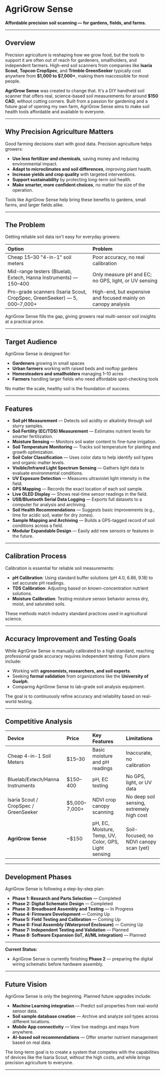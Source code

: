 
# AgriGrow Sense

**Affordable precision soil scanning — for gardens, fields, and farms.**

---

## Overview

Precision agriculture is reshaping how we grow food, but the tools to support it are often out of reach for gardeners, smallholders, and independent farmers. High-end soil scanners from companies like **Isaria Scout**, **Topcon CropSpec**, and **Trimble GreenSeeker** typically cost anywhere from **$1,000 to $7,000+**, making them inaccessible for most people.

**AgriGrow Sense** was created to change that. It's a DIY handheld soil scanner that offers real, science-based soil measurements for around **$150 CAD**, without cutting corners. Built from a passion for gardening and a future goal of opening my own farm, AgriGrow Sense aims to make soil health tools affordable and available to everyone.

---

## Why Precision Agriculture Matters

Good farming decisions start with good data. Precision agriculture helps growers:

- **Use less fertilizer and chemicals**, saving money and reducing environmental impact.
- **Adapt to microclimates and soil differences**, improving plant health.
- **Increase yields and crop quality** with targeted interventions.
- **Support sustainability** by protecting long-term soil health.
- **Make smarter, more confident choices**, no matter the size of the operation.

Tools like AgriGrow Sense help bring these benefits to gardens, small farms, and larger fields alike.

---

## The Problem

Getting reliable soil data isn't easy for everyday growers:

| Option | Problem |
|:-------|:--------|
| Cheap $15–$30 "4-in-1" soil meters | Poor accuracy, no real calibration |
| Mid-range testers (Bluelab, Extech, Hanna Instruments) — $150–$400 | Only measure pH and EC; no GPS, light, or UV sensing |
| Pro-grade scanners (Isaria Scout, CropSpec, GreenSeeker) — $5,000–$7,000+ | High-end, but expensive and focused mainly on canopy analysis |

AgriGrow Sense fills the gap, giving growers real multi-sensor soil insights at a practical price.

---

## Target Audience

AgriGrow Sense is designed for:

- **Gardeners** growing in small spaces
- **Urban farmers** working with raised beds and rooftop gardens
- **Homesteaders and smallholders** managing 1–10 acres
- **Farmers** handling larger fields who need affordable spot-checking tools

No matter the scale, healthy soil is the foundation of success.

---

## Features

- **Soil pH Measurement** — Detects soil acidity or alkalinity through soil slurry samples.
- **Soil Fertility (EC/TDS) Measurement** — Estimates nutrient levels for smarter fertilization.
- **Moisture Sensing** — Monitors soil water content to fine-tune irrigation.
- **Soil Temperature Monitoring** — Tracks soil temperature for planting and growth optimization.
- **Soil Color Classification** — Uses color data to help identify soil types and organic matter levels.
- **Visible/Infrared Light Spectrum Sensing** — Gathers light data to evaluate environmental conditions.
- **UV Exposure Detection** — Measures ultraviolet light intensity in the field.
- **GPS Mapping** — Records the exact location of each soil sample.
- **Live OLED Display** — Shows real-time sensor readings in the field.
- **USB/Bluetooth Serial Data Logging** — Exports full datasets to a computer for analysis and archiving.
- **Soil Health Recommendations** — Suggests basic improvements (e.g., lime for acidic soil, water for dry zones).
- **Sample Mapping and Archiving** — Builds a GPS-tagged record of soil conditions across a field.
- **Modular Expandable Design** — Easily add new sensors or features in the future.

---

## Calibration Process

Calibration is essential for reliable soil measurements:

- **pH Calibration**: Using standard buffer solutions (pH 4.0, 6.86, 9.18) to set accurate pH readings.
- **TDS Calibration**: Adjusting based on known-concentration nutrient solutions.
- **Moisture Calibration**: Testing moisture sensor behavior across dry, moist, and saturated soils.

These methods match industry standard practices used in agricultural science.

---

## Accuracy Improvement and Testing Goals

While AgriGrow Sense is manually calibrated to a high standard, reaching professional grade accuracy requires independent testing. Future plans include:

- Working with **agronomists, researchers, and soil experts**.
- Seeking **formal validation** from organizations like the **University of Guelph**.
- Comparing AgriGrow Sense to lab-grade soil analysis equipment.

The goal is to continuously refine accuracy and reliability based on real-world testing.

---

## Competitive Analysis

| Device | Price | Key Features | Limitations |
|:-------|:------|:-------------|:------------|
| Cheap 4-in-1 Soil Meters | $15–30 | Basic moisture and pH readings | Inaccurate, no calibration |
| Bluelab/Extech/Hanna Instruments | $150–400 | pH, EC testing | No GPS, light, or UV data |
| Isaria Scout / CropSpec / GreenSeeker | $5,000–7,000+ | NDVI crop canopy scanning | No deep soil sensing, extremely high cost |
| **AgriGrow Sense** | ~$150 | pH, EC, Moisture, Temp, UV, Color, GPS, Light sensing | Soil-focused; no NDVI canopy scan (yet) |

---

## Development Phases

AgriGrow Sense is following a step-by-step plan:

- **Phase 1: Research and Parts Selection** — Completed 
- **Phase 2: Digital Schematic Design** — Completed
- **Phase 3: Breadboard Assembly and Testing** — In Progress
- **Phase 4: Firmware Development** — Coming Up
- **Phase 5: Field Testing and Calibration** — Coming Up
- **Phase 6: Final Assembly (Waterproof Enclosure)** — Coming Up
- **Phase 7: Independent Testing and Validation** — Planned
- **Phase 8: Software Expansion (IoT, AI/ML integration)** — Planned

---

**Current Status:**  
- AgriGrow Sense is currently finishing **Phase 2** — preparing the digital wiring schematic before hardware assembly.

---

## Future Vision

AgriGrow Sense is only the beginning. Planned future upgrades include:

- **Machine Learning integration** — Predict soil properties from real-world sensor data.
- **Soil sample database creation** — Archive and analyze soil types across different locations.
- **Mobile App connectivity** — View live readings and maps from anywhere.
- **AI-based soil recommendations** — Offer smarter nutrient management based on real data.

The long-term goal is to create a system that competes with the capabilities of devices like the Isaria Scout, without the high costs, and while brings precision agriculture to everyone.

---
